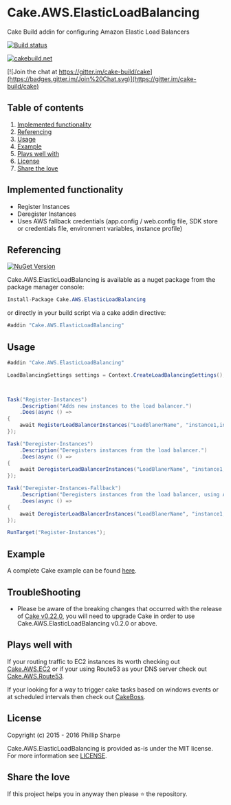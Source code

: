# Cake.AWS.ElasticLoadBalancing
Cake Build addin for configuring Amazon Elastic Load Balancers

[![Build status](https://ci.appveyor.com/api/projects/status/w86dpcm8320m79ru?svg=true)](https://ci.appveyor.com/project/SharpeRAD/cake-aws-elasticloadbalancing)

[![cakebuild.net](https://img.shields.io/badge/WWW-cakebuild.net-blue.svg)](http://cakebuild.net/)

[![Join the chat at https://gitter.im/cake-build/cake](https://badges.gitter.im/Join%20Chat.svg)](https://gitter.im/cake-build/cake)



## Table of contents

1. [Implemented functionality](https://github.com/SharpeRAD/Cake.AWS.ElasticLoadBalancing#implemented-functionality)
2. [Referencing](https://github.com/SharpeRAD/Cake.AWS.ElasticLoadBalancing#referencing)
3. [Usage](https://github.com/SharpeRAD/Cake.AWS.ElasticLoadBalancing#usage)
4. [Example](https://github.com/SharpeRAD/Cake.AWS.ElasticLoadBalancing#example)
5. [Plays well with](https://github.com/SharpeRAD/Cake.AWS.ElasticLoadBalancing#plays-well-with)
6. [License](https://github.com/SharpeRAD/Cake.AWS.ElasticLoadBalancing#license)
7. [Share the love](https://github.com/SharpeRAD/Cake.AWS.ElasticLoadBalancing#share-the-love)



## Implemented functionality

* Register Instances
* Deregister Instances
* Uses AWS fallback credentials (app.config / web.config file, SDK store or credentials file, environment variables, instance profile)



## Referencing

[![NuGet Version](http://img.shields.io/nuget/v/Cake.AWS.ElasticLoadBalancing.svg?style=flat)](https://www.nuget.org/packages/Cake.AWS.ElasticLoadBalancing/)

Cake.AWS.ElasticLoadBalancing is available as a nuget package from the package manager console:

```csharp
Install-Package Cake.AWS.ElasticLoadBalancing
```

or directly in your build script via a cake addin directive:

```csharp
#addin "Cake.AWS.ElasticLoadBalancing"
```



## Usage

```csharp
#addin "Cake.AWS.ElasticLoadBalancing"

LoadBalancingSettings settings = Context.CreateLoadBalancingSettings();



Task("Register-Instances")
    .Description("Adds new instances to the load balancer.")
    .Does(async () =>
{
    await RegisterLoadBalancerInstances("LoadBlanerName", "instance1,instance2,instance3", settings);
});

Task("Deregister-Instances")
    .Description("Deregisters instances from the load balancer.")
    .Does(async () =>
{
    await DeregisterLoadBalancerInstances("LoadBlanerName", "instance1,instance2,instance3", settings);
});

Task("Deregister-Instances-Fallback")
    .Description("Deregisters instances from the load balancer, using AWS Fallback credentials")
    .Does(async () =>
{
    await DeregisterLoadBalancerInstances("LoadBlanerName", "instance1,instance2,instance3", Context.CreateLoadBalancingSettings());
});

RunTarget("Register-Instances");
```



## Example

A complete Cake example can be found [here](https://github.com/SharpeRAD/Cake.AWS.ElasticLoadBalancing/blob/master/test/build.cake).



## TroubleShooting

* Please be aware of the breaking changes that occurred with the release of [Cake v0.22.0](https://cakebuild.net/blog/2017/09/cake-v0.22.0-released), you will need to upgrade Cake in order to use Cake.AWS.ElasticLoadBalancing v0.2.0 or above.



## Plays well with

If your routing traffic to EC2 instances its worth checking out [Cake.AWS.EC2](https://github.com/SharpeRAD/Cake.AWS.EC2) or if your using Route53 as your DNS server check out [Cake.AWS.Route53](https://github.com/SharpeRAD/Cake.AWS.Route53).

If your looking for a way to trigger cake tasks based on windows events or at scheduled intervals then check out [CakeBoss](https://github.com/SharpeRAD/CakeBoss).



## License

Copyright (c) 2015 - 2016 Phillip Sharpe

Cake.AWS.ElasticLoadBalancing is provided as-is under the MIT license. For more information see [LICENSE](https://github.com/SharpeRAD/Cake.AWS.ElasticLoadBalancing/blob/master/LICENSE).



## Share the love

If this project helps you in anyway then please :star: the repository.
